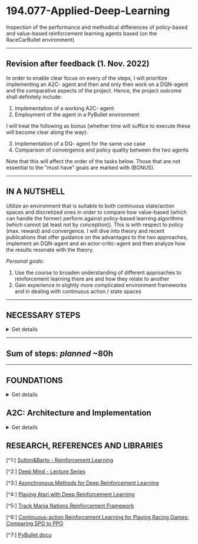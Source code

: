 # 194.077-Applied-Deep-Learning
Inspection of the performance and methodical differences of policy-based and value-based reinforcement learning agents based (on the RaceCarBullet environment)
____________________________________________________________________________________
## Revision after feedback (1. Nov. 2022)

In order to enable clear focus on every of the steps, I will prioritize implementing an A2C- agent and then and only then work on a DQN-agent and the comparative aspects of the project. Hence, the project outcome shall definitely include:

1) Implementation of a working A2C- agent
2) Employment of the agent in a PyBullet environment

I will treat the following as bonus (whether time will suffice to execute these will become clear along the way):

3) Implementation of a DQ- agent for the same use case
4) Comparison of convergence and policy quality between the two agents

Note that this will affect the order of the tasks below. Those that are not essential to the "must have" goals are marked with (BONUS).
___________________________________________________________________________________
## IN A NUTSHELL

Utilize an environment that is suitable to both continuous state/action spaces and discretized ones in order to compare how value-based (which can handle the former)
perform against policy-based learning algorithms (which cannot (at least not by conception)). This is with respect to policy
(max. reward) and convergence. I will dive into theory and recent publications that offer guidance on the advantages to the two approaches, implement an DQN-agent and an actor-critic-agent and then analyze how the results resonate with the theory.

*Personal goals:*
1) Use the course to broaden understanding of different approaches to reinforcement learning there are
and how they relate to another
2) Gain experience in slightly more complicated environment frameworks and in dealing with continuous action / state spaces
____________________________________________________________________________________
## NECESSARY STEPS

<details><summary>Get details</summary>

### 1. Solidify understanding about policy-based methods

<details><summary>Get details</summary>
 
*planned:* 10h
 
While I have some experience with Q-learning and DQ-learning agents
for applications like "Cart-Pole", "Frozen Lake" (openai-gym) and control tasks represented in a "Matlab Simulink" environmet, I have not implemented  algorithms from the policy-based methods.
Sutton& Barto (2nd edition)[^1] has given me a theoretical idea about how these methods work
and relate to the value-based ones, however I haven't understood the method in depth when its application is favorable. I will compose a little introduction to policy-based methods to document the underlying theory [here](#foundations)

</details>


### 2. (BONUS) Establish hypothesis and decide on comparison parameters 

<details><summary>Get details</summary>
 
*planned:* 5h

Based on the theoretical knowledge established in a prior stage, I will draw up hypothesis regarding **policy success** and 
**convergence behavior** of an agent in a specific case. It might become necessary to include further benchmark-parameters
in order to draw conclusions from the agent test runs.
 
</details>

### 3. Check suitability and decide on environment

<details><summary>Get details</summary>

*planned:* 8h

*Choice: PyBullet implementation of RacecarBullet [^7]*

Since I want to analyze the differences and areas of applicability of the different model approaches,
rather than explore whether a certain application is realizable at all, I tend towards utilization
of an open source environment. Such are:

*DeepMind OpenSpiel and Control Suite (pysics-informed), PyBullet, Open AI Gym, TensorFlow TF-Agents, (Meta AI ReAgent), (pygame)*

The environments satisfy easy integrability,
allow custom definition of rewards and games are a great way to visualize policies and deduce clues from the agent's behavior. Some of the frameworks  include analytical tools (for convergence etc.)

Most interesting appears the TF-Agent framework, since it is integrated with the Tensorflow library, supports Collab use and holds are OpenAIgym Atari suite for discrete action spaces and the MuJoCo environments for contiuous ones. However, MuJoCo only offers a 30day-free-trail, which might be too short for my purpose.
 
*Note:*
I would have loved to use an existing TrackMania Nations [^5] framework in order to train a policy-based agent, however, the contributors suggest 5h training on a modern GPU (something I don't have access to) for acceptable results. I fear running the training on my CPU will lead either to timeouts (since the agent is learning online) or enormous training sessions.
 
</details>

### 4. Hacking time I 

<details><summary>Get details</summary>
 
*planned:* 15h

Implement the A2C- agent and the connection to the environment. 
</details>

### 5. Hacking time II 
 <details><summary>Get details</summary>
 
  *planned:* 12h
  
Decide on features to use as basis of action-decision (visual input/ simulation "sensor" data/ predefined state export from reinforcement- environment?). Experiment and define a final reward function, maybe experiment with auxiliary tasks.
</details>
 

### 7. (BONUS) Hacking time III 
<details><summary>Get details</summary>
 
 *planned:* 12h
 Implement DQ- agent.
 
</details>

### 6. Analysis regarding policy performance and convergence / (BONUS) comparative study
<details><summary>Get details</summary>
 
 *planned:* 10h

Train agent and lock convergence.
find a way to measure change in policy from one episode to later ones.
</details>

### 8. Results 
<details><summary>Get details</summary>
 
 *planned:* 6h

Sum up results for delivery of Assignment 2.
</details>

### 9. Presentation 
<details><summary>Get details</summary>
 
 *planned:* 4h

Prepare for presentation.
</details>

### 10. Application 
<details><summary>Get details</summary>
 
 *planned:* 6h

Make a comparing demonstration of policies in action for the respective game. If possible highlight actions that
demonstrate significant peculiarities of the respective agent 

</details>
</details>

_____________________________________________________________________________________
## Sum of steps: *planned* ~80h
____________________________________________________________________________________
## FOUNDATIONS 
<details><summary>Get details</summary>

### General overview:

1) Model-based (focus on transition function between states, tough to go from model to actual policy)
2) Value-based (learn action-value function, easy to derive policy from the a-v-function, but the value function might be very complex, even if policy is super simple ==> sometimes not efficient in learning)
3) Policy-based (we don't learn the value, but simply the policy that optimizes the value)

1 and 2 don't focus on the real objective: policy

### Policy-Based:
#### Method Derivation:

1) Parametrize policy directly: $pi_{theta}(a|s)=p(a|s,theta)$
sigma: NN-weights

2) What do we learn exactly? 
2.1) We define performance $J1(sigma)=v_{pi_{theta}}(s)$ for the starting state 1. We might want this performance measure to be maximized.
2.2) Or the want the weighted average performance of the state-space to be maximized: $J_{average}(theta)= integral_{over_{mü}}*v_{pi_{theta}}(s)$ with mü being the partition of time we spent in a certain state when following our policy. ==> a natural approach, since we want to do well in the states that appear often

3) Now that we have set the objective, we need to optimize the policy in a way to fulfill our demand. Gradient accent is useful (since we want to find a maximum): $delta(theta)=gradient_{theta}(J(theta))$

4) How to estimate the gradient? It might sound natural to sample from the policy, obtain a reward R and derive R with respect to all $theta_i$. However, that's not possible since R is a numeric value. Instead we use mathematical identity that allows to build the gradient over the expected reward instead of the the expected gradient of the reward (see Sutton&Barto page 325). This is called "score function trick"
 
5) We want to make 4) useful for sequential rewards and get rid of the sum. Turns out that we can adapt the update-formula in a way that rids of of the quality function and only uses the reward instead. (p.327) The Gradient theorem states now that we can replace the reward with the value function v.

6) We now introduce baselines in order to reduce variance in the update: Let's introduce the baseline function $b(s)=V(s)$ (which doesn't depend on the action).We define b to be the Monte Carlo return (=average reward over whole episode). The advantage is defined as $Q(s,a)-V(s)=R_{t+1}+gamma*V_{s+1}-V_{s}$. The latter can be estimated by TD learning (=critic)


#### Actor-Critic[^3]
on policy
Actor: learns policy; updates theta
Critic: learns value; updates w

"Advantage"-A2C: state has a value(=b) and state-action has a value, if we subtract b, the advantage of taking action a remains.

This is usually done simultaneously, but it might be useful to first learn value-function well, before starting to learn to policy.
 
*Notes:* 
* if we let multiple agents explore multiple instances of the same environment and let dem update the shared policy asynchronously training time can be decreased and effects in a single agent can be averaged out. This is called A3C.
* We need on policy targets (from that exact same step), off policy will introduce bias
* Dataset needs to be GOOD, because a single timestep with bad policy can destroy the process ever after (Trust region policy ==> $pi_{t+1}$ not very very different from $pi_t$)
* Gaussian Policies

### Usefulness

*Downsides*

* Tougher to get off the ground
* Policy does not capture any information about the environment ==> so as soon as environment changes, policy might be useless
* As a result: inefficient use of samples (datapoint might not be very useful to the policy, but it might teach a lot about the world) ==> to use this more advanced policy-based-agents also learn value function parallel to policy

*Advantages*

* Policy might turn out to be very simple
* Agent can naturally handle continuous action spaces
* Agent can learn stochastic policies ==> There are simply grid world situations where deterministic policies cannot distinguish seemingly equal states and the agent will end up in a deadlock. Random movement in such an undistinguishable state might be better here. Second example: Pokergame (we might want to include stochastic actions in order to decrease predictability)
* Agent can learn appropriate levels of exploration (probability for randomness can be different in every state, which isn't possible in value-based policies)
 
____________________________________________________________________________________

</details>

## A2C: Architecture and Implementation
<details><summary>Get details</summary>

### Elements we need (for an n-step AA2C)
 
1) State representation: $S_t$. Does not only have to be the current observation, but maybe also the prior state (=recurrent network?) $(S_{t-1},O_t)->S_t$

2) The 2 NNs: value- and a policy network (critic(w) and actor(theta)) $S -> v$, $S -> pi$

3) Loss functions (for 1-step AAC and two seperate NNs): 
 
   Critic: We want $TD=R_{t}+gamma*V_{s+1}-V_{s}=A(s,a)$ to be minimal, which is why we define the loss function as $MSE(A)=A(s,a)^2$
 
   Actor: (min 1:16 [^2]) We have to generate a "semi-gradient"=loss from our defined gradient (since Tensorflow optimizers demand one). We do this by multiplying the advantage with the likelihood of taking the action taken: $A(s,a_t)*log_prob(a_t)$
   
4) Loss functions (for n-step AAC and a shared NN): 
4.1) Critic loss: $MSE(V(s),R_{t}+gamma*R_{t+1}+..+gamma^{n-1}*R_{t+n-1}+gamma^{n}*V_{s+n}$

4.2) Actor loss: $\sum{A(s,a_t)*log_prob(a_t)}$ with the sum over $t=0,..,n-1$

!NOTE!: Instead of creating two entirely seperate NNs we just use one with two outlet channels (only the last layer weights decide whether we obtain P(s,a) or V(s)). What does this mean for the loss function?

We just add them together!
$loss=loss_{actor}+loss_{critic}*weight_{critic}$
Or if we want to penalise $\sum{P(a_{chosen})-P(a_{i})}$ == unclear decisions:
$loss_{i.entropy}=loss_{actor}+loss_{critic}*weight_{critic}-loss_{entropy}*weight_{entropy}$
 
### Classes and files 
 
 1) **agent()** define networks, updates, policy-saving
 
 2) **main()** initiate environemnt, training and visualisation
 
___________________________________________________________________________________
</details>

## RESEARCH, REFERENCES AND LIBRARIES

 [^1:] [Sutton&Barto - Reinforcement Learning](https://inst.eecs.berkeley.edu/~cs188/sp20/assets/files/SuttonBartoIPRLBook2ndEd.pdf)
 
 [^2:] [Deep Mind - Lecture Series](https://www.youtube.com/watch?v=bRfUxQs6xIM)
 
 [^3:] [Asynchronous Methods for Deep Reinforcement Learning](https://paperswithcode.com/paper/asynchronous-methods-for-deep-reinforcement)
 
 [^4:] [Playing Atari with Deep Reinforcement Learning](https://paperswithcode.com/paper/playing-atari-with-deep-reinforcement)
 
 [^5:] [Track Mania Nations Reinforcement Framework](https://github.com/trackmania-rl/tmrl)
 
 [^6:] [Continuous-action Reinforcement Learning for
Playing Racing Games: Comparing SPG to PPO](https://arxiv.org/pdf/2001.05270v1.pdf)
 
 [^7:] [PyBullet docu](https://docs.google.com/document/d/10sXEhzFRSnvFcl3XxNGhnD4N2SedqwdAvK3dsihxVUA/edit#heading=h.2ye70wns7io3)
